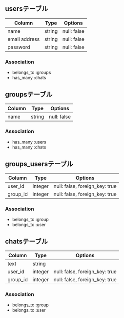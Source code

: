 ## usersテーブル

|Column|Type|Options|
|------|----|-------|
|name|string|null: false|
|email address|string|null: false|
|password|string|null: false|

### Association
- belongs_to :groups
- has_many :chats

## groupsテーブル

|Column|Type|Options|
|------|----|-------|
|name|string|null: false|

### Association
- has_many :users
- has_many :chats

## groups_usersテーブル

|Column|Type|Options|
|------|----|-------|
|user_id|integer|null: false, foreign_key: true|
|group_id|integer|null: false, foreign_key: true|

### Association
- belongs_to :group
- belongs_to :user

## chatsテーブル

|Column|Type|Options|
|------|----|-------|
|text|string||
|user_id|integer|null: false, foreign_key: true|
|group_id|integer|null: false, foreign_key: true|

### Association
- belongs_to :group
- belongs_to :user
